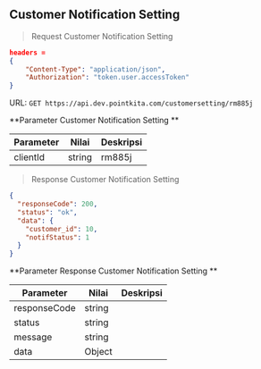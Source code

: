 ## Customer Notification Setting 

> Request Customer Notification Setting 

```json
headers = 
{
    "Content-Type": "application/json",
    "Authorization": "token.user.accessToken"
}
```

URL: `GET https://api.dev.pointkita.com/customersetting/rm885j`

**Parameter Customer Notification Setting **

Parameter | Nilai | Deskripsi
----------|-------|-----------
clientId | string | rm885j

> Response Customer Notification Setting 

```json
{
  "responseCode": 200,
  "status": "ok",
  "data": {
    "customer_id": 10,
    "notifStatus": 1
  }
}
```

**Parameter Response Customer Notification Setting **

Parameter | Nilai | Deskripsi
----------|-------|-----------
responseCode| string |
status| string |
message| string | 
data| Object | 